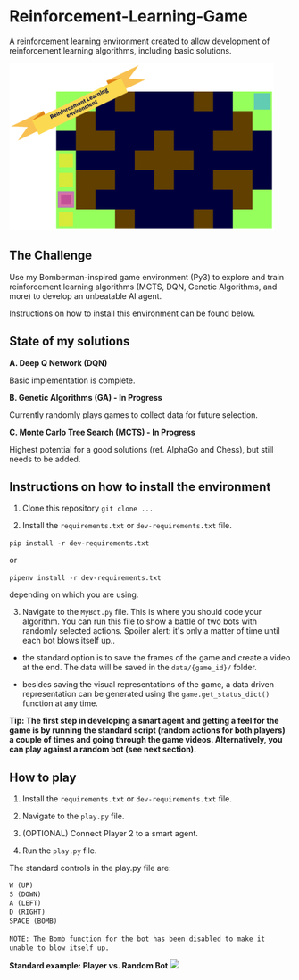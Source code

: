 # Reinforcement-Learning-Game

A reinforcement learning environment created to allow development of reinforcement learning algorithms, including basic solutions.

<img src="https://raw.githubusercontent.com/splovyt/Reinforcement-Learning-Game/master/docs/screenshot.png" height=300>

## The Challenge

Use my Bomberman-inspired game environment (Py3) to explore and train reinforcement learning algorithms (MCTS, DQN, Genetic Algorithms, and more) to develop an unbeatable AI agent.

Instructions on how to install this environment can be found below.

## State of my solutions

**A. Deep Q Network (DQN)**

Basic implementation is complete.


**B. Genetic Algorithms (GA) - In Progress**

Currently randomly plays games to collect data for future selection.


**C. Monte Carlo Tree Search (MCTS) - In Progress**

Highest potential for a good solutions (ref. AlphaGo and Chess), but still needs to be added. 


## Instructions on how to install the environment

1. Clone this repository
```git clone ...```

2. Install the ```requirements.txt``` or ```dev-requirements.txt``` file.

```pip install -r dev-requirements.txt```

or

```pipenv install -r dev-requirements.txt```

depending on which you are using.

3. Navigate to the ```MyBot.py``` file. This is where you should code your algorithm. You can run this file to show a battle of two bots with randomly selected actions. Spoiler alert: it's only a matter of time until each bot blows itself up..

- the standard option is to save the frames of the game and create a video at the end. The data will be saved in the ```data/{game_id}/``` folder.

- besides saving the visual representations of the game, a data driven representation can be generated using the ```game.get_status_dict()``` function at any time.

**Tip: The first step in developing a smart agent and getting a feel for the game is by running the standard script (random actions for both players) a couple of times and going through the game videos. Alternatively, you can play against a random bot (see next section).**

## How to play
1. Install the ```requirements.txt``` or ```dev-requirements.txt``` file.

2. Navigate to the ```play.py``` file.

3. (OPTIONAL) Connect Player 2 to a smart agent.

4. Run the ```play.py``` file.

The standard controls in the play.py file are:
```
W (UP)
S (DOWN)
A (LEFT)
D (RIGHT)
SPACE (BOMB)

NOTE: The Bomb function for the bot has been disabled to make it unable to blow itself up.
```

**Standard example: Player vs. Random Bot**
![](docs/player_vs_random.gif)
